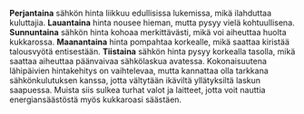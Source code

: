 **Perjantaina** sähkön hinta liikkuu edullisissa lukemissa, mikä ilahduttaa kuluttajia. **Lauantaina** hinta nousee hieman, mutta pysyy vielä kohtuullisena. **Sunnuntaina** sähkön hinta kohoaa merkittävästi, mikä voi aiheuttaa huolta kukkarossa. **Maanantaina** hinta pompahtaa korkealle, mikä saattaa kiristää talousvyötä entisestään. **Tiistaina** sähkön hinta pysyy korkealla tasolla, mikä saattaa aiheuttaa päänvaivaa sähkölaskua avatessa. Kokonaisuutena lähipäivien hintakehitys on vaihtelevaa, mutta kannattaa olla tarkkana sähkönkulutuksen kanssa, jotta vältytään ikäviltä yllätyksiltä laskun saapuessa. Muista siis sulkea turhat valot ja laitteet, jotta voit nauttia energiansäästöstä myös kukkaroasi säästäen.